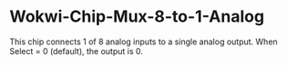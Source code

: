 # Wokwi-Chip-Mux-8-to-1-Analog
This chip connects 1 of 8 analog inputs to a single analog output. When Select = 0 (default), the output is 0.

